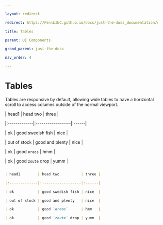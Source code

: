 ```yaml
---

layout: redirect

redirect: https://PennLINC.github.io/docs/just-the-docs_documentation/ui-components/tables/

title: Tables

parent: UI Components

grand_parent: just-the-docs

nav_order: 4

---
```




# Tables



Tables are responsive by default, allowing wide tables to have a horizontal scroll to access columns outside of the normal viewport.



<div class="code-example" markdown="1">



| head1        | head two          | three |

|:-------------|:------------------|:------|

| ok           | good swedish fish | nice  |

| out of stock | good and plenty   | nice  |

| ok           | good `oreos`      | hmm   |

| ok           | good `zoute` drop | yumm  |



</div>

```markdown

| head1        | head two          | three |

|:-------------|:------------------|:------|

| ok           | good swedish fish | nice  |

| out of stock | good and plenty   | nice  |

| ok           | good `oreos`      | hmm   |

| ok           | good `zoute` drop | yumm  |

```

